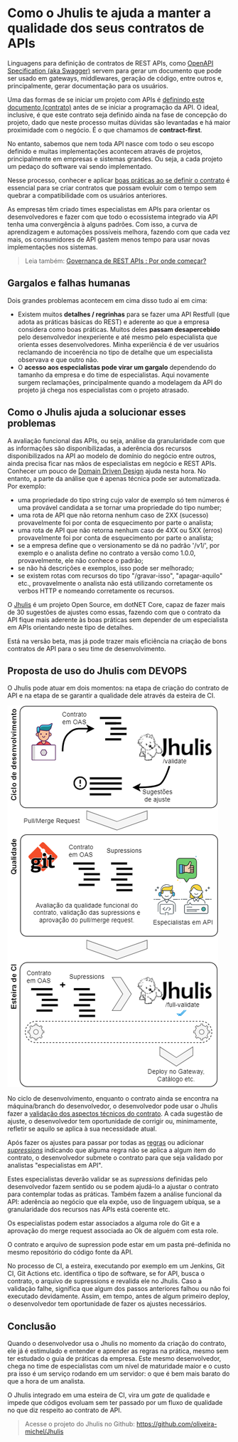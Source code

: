 [//]: # (data-criacao:2020-05-11)
[//]: # (resumo:Jhulis é um projeto Open Source que valida APIs REST com relação às boas práticas de mercado.)
[//]: # (hashtags:rest)
[//]: # (#imagem:header.jpg)
# Como o Jhulis te ajuda a manter a qualidade dos seus contratos de APIs

Linguagens para definição de contratos de REST APIs, como [OpenAPI Specification (aka Swagger)](https://swagger.io/docs/specification/about) servem para gerar um documento que pode ser usado em gateways, middlewares, geração de código, entre outros e, principalmente, gerar documentação para os usuários.

Uma das formas de se iniciar um projeto com APIs é [definindo este documento (contrato)](https://oliveira-michel.github.io/artigos/2020/01/28/definindo-contratos-de-rest-apis.htm) antes de se iniciar a programação da API. O ideal, inclusive, é que este contrato seja definido ainda na fase de concepção do projeto, dado que neste processo muitas dúvidas são levantadas e há maior proximidade com o negócio. É o que chamamos de **contract-first**.

No entanto, sabemos que nem toda API nasce com todo o seu escopo definido e muitas implementações acontecem através de projetos,  principalmente em empresas e sistemas grandes. Ou seja, a cada projeto um pedaço do software vai sendo implementado.

Nesse processo, conhecer e aplicar [boas práticas ao se definir o contrato](https://oliveira-michel.github.io/artigos/2019/07/11/guia-de-design-rest.htm) é essencial para se criar contratos que possam evoluir com o tempo sem quebrar a compatibilidade com os usuários anteriores.

As empresas têm criado times especialistas em APIs para orientar os desenvolvedores e fazer com que todo o ecossistema integrado via API tenha uma convergência à alguns padrões. Com isso, a curva de aprendizagem e automações possíveis melhora, fazendo com que cada vez mais, os consumidores de API gastem menos tempo para usar novas implementações nos sistemas.

> Leia também: [Governança de REST APIs : Por onde começar?](https://www.linkedin.com/pulse/governan%25C3%25A7a-de-rest-apis-por-onde-come%25C3%25A7ar-michel-oliveira-e-oliveira)

## Gargalos e falhas humanas

Dois grandes problemas acontecem em cima disso tudo aí em cima:

* Existem muitos **detalhes / regrinhas** para se fazer uma API Restfull (que adota as práticas básicas do REST) e aderente ao que a empresa considera como boas práticas. Muitos deles **passam desapercebido** pelo desenvolvedor inexperiente e até mesmo pelo especialista que orienta esses desenvolvedores. Minha experiência é de ver usuários reclamando de incoerência no tipo de detalhe que um especialista observava e que outro não. 
* O **acesso aos especialistas pode virar um gargalo** dependendo do tamanho da empresa e do time de especialistas. Aqui novamente surgem reclamações, principalmente quando a modelagem da API do projeto já chega nos especialistas com o projeto atrasado.

## Como o Jhulis ajuda a solucionar esses problemas

A avaliação funcional das APIs, ou seja, análise da granularidade com que as informações são disponibilizadas, a aderência dos recursos disponibilizados na API ao modelo de domínio do negócio entre outros, ainda precisa ficar nas mãos de especialistas em negócio e REST APIs. Conhecer um pouco de [Domain Driven Design](https://oliveira-michel.github.io/artigos/2020/01/28/definindo-contratos-de-rest-apis.htm#entendendo-e-representando-o-neg%C3%B3cio) ajuda nesta hora. No entanto, a parte da análise que é apenas técnica pode ser automatizada. Por exemplo:

* uma propriedade do tipo string cujo valor de exemplo só tem números é uma provável candidata a se tornar uma propriedade do tipo number;
* uma rota de API que não retorna nenhum caso de 2XX (sucesso) provavelmente foi por conta de esquecimento por parte o analista;
* uma rota de API que não retorna nenhum caso de 4XX ou 5XX (erros) provavelmente foi por conta de esquecimento por parte o analista;
* se a empresa define que o versionamento se dá no padrão '/v1/', por exemplo e o analista define no contrato a versão como 1.0.0, provavelmente, ele não conhece o padrão;
* se não há descrições e exemplos, isso pode ser melhorado;
* se existem rotas com recursos do tipo "/gravar-isso", "apagar-aquilo" etc., provavelmente o analista não está utilizando corretamente os verbos HTTP e nomeando corretamente os recursos.

O [Jhulis](https://github.com/oliveira-michel/Jhulis) é  um projeto Open Source, em dotNET Core, capaz de fazer mais de 30 sugestões de ajustes como essas, fazendo com que o contrato da API fique mais aderente às boas práticas sem depender de um especialista em APIs orientando neste tipo de detalhes.

Está na versão beta, mas já pode trazer mais eficiência na criação de bons contratos de API para o seu time de desenvolvimento.

## Proposta de uso do Jhulis com DEVOPS

O Jhulis pode atuar em dois momentos: na etapa de criação do contrato de API e na etapa de se garantir a qualidade dele através da esteira de CI.

![fluxo de uso do jhulis](https://raw.githubusercontent.com/oliveira-michel/artigos/master/jhulis/fluxo-integracao.png)

No ciclo de desenvolvimento, enquanto o contrato ainda se encontra na máquina/branch do desenvolvedor, o desenvolvedor pode usar o Jhulis fazer a [validação dos aspectos técnicos do contrato](https://github.com/oliveira-michel/Jhulis#post-em-validate). A cada sugestão de ajuste, o desenvolvedor tem oportunidade de corrigir ou, minimamente, refletir se aquilo se aplica à sua necessidade atual.

Após fazer os ajustes para passar por todas as [regras](https://github.com/oliveira-michel/Jhulis#regras) ou adicionar *[supressions](https://github.com/oliveira-michel/Jhulis#supressions)* indicando que alguma regra não se aplica a algum item do contrato, o desenvolvedor submete o contrato para que seja validado por analistas "especialistas em API".

Estes especialistas deverão validar se as *supressions* definidas pelo desenvolvedor fazem sentido ou se podem ajudá-lo a ajustar o contrato para contemplar todas as práticas. Também fazem a análise funcional da API: aderência ao negócio que ela expõe, uso de linguagem ubíqua, se a granularidade dos recursos nas APIs está coerente etc.

Os especialistas podem estar associados a alguma role do Git e a aprovação do merge request associada ao Ok de alguém com esta role.

O contrato e arquivo de supression pode estar em um pasta pré-definida no mesmo repositório do código fonte da API.

No processo de CI, a esteira, executando por exemplo em um Jenkins, Git CI, Git Actions etc. identifica o tipo de software, se for API, busca o contrato, o arquivo de supressions e revalida ele no Jhulis. Caso a validação falhe, significa que algum dos passos anteriores falhou ou não foi executado devidamente. Assim, em tempo, antes de algum primeiro deploy, o desenvolvedor tem oportunidade de fazer os ajustes necessários.

## Conclusão

Quando o desenvolvedor usa o Jhulis no momento da criação do contrato, ele já é estimulado e entender e aprender as regras na prática, mesmo sem ter estudado o guia de práticas da empresa. Este mesmo desenvolvedor, chega no time de especialistas com um nível de maturidade maior e o custo pra isso é um serviço rodando em um servidor: o que é bem mais barato do que a hora de um analista.

O Jhulis integrado em uma esteira de CI, vira um *gate* de qualidade e impede que códigos evoluam sem ter passado por um fluxo de qualidade no que diz respeito ao contrato de API.

> Acesse o projeto do Jhulis no Github: https://github.com/oliveira-michel/Jhulis